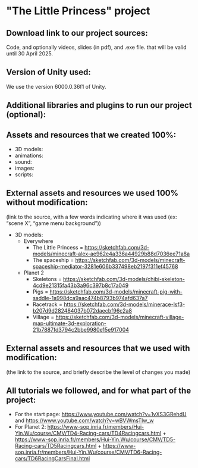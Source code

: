 # "The Little Princess" project

## Download link to our project sources:

Code, and optionally videos, slides (in pdf), and .exe file. that will be valid until 30 April 2025.

## Version of Unity used:

We use the version 6000.0.36f1 of Unity.

## Additional libraries and plugins to run our project (optional):

## Assets and resources that we created 100%:

- 3D models:
- animations:
- sound:
- images:
- scripts:

## External assets and resources we used 100% without modification:
(link to the source, with a few words indicating where it was used (ex: “scene X”, “game menu background”))
- 3D models:
  - Everywhere
    - The Little Princess = https://sketchfab.com/3d-models/minecraft-alex-ae962e4a336a44929b88d7036ee71a8a
    - The spaceship = https://sketchfab.com/3d-models/minecraft-spaceship-mediator-3281e606b337498eb2197f311ef45768
  - Planet 2
    - Skeletons = https://sketchfab.com/3d-models/chibi-skeleton-4cd9e21315fa43b3a96c397b8c17a049
    - Pigs = https://sketchfab.com/3d-models/minecraft-pig-with-saddle-1a998dca9aac474b8793b974afd637a7
    - Racetrack = https://sketchfab.com/3d-models/minerace-lsf3-b207d9d282484037b072daecbf96c2a8
    - Village = https://sketchfab.com/3d-models/minecraft-village-map-ultimate-3d-exploration-21b7887fd3794c2bbe9980e15e917004

## External assets and resources that we used with modification:
(the link to the source, and briefly describe the level of changes you made)

## All tutorials we followed, and for what part of the project:

- For the start page: https://www.youtube.com/watch?v=1vXS3GRehdU and https://www.youtube.com/watch?v=wBVWmsTIw_w
- For Planet 2: https://www-sop.inria.fr/members/Hui-Yin.Wu/course/CMV/TD4-Racing-cars/TD4Racingcars.html + https://www-sop.inria.fr/members/Hui-Yin.Wu/course/CMV/TD5-Racing-cars/TD5Racingcars.html + https://www-sop.inria.fr/members/Hui-Yin.Wu/course/CMV/TD6-Racing-cars/TD6RacingCarsFinal.html
